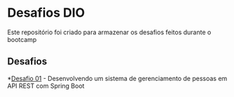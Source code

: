 # Desafios DIO
Este repositório foi criado para armazenar os desafios feitos durante o bootcamp

## Desafios

*[Desafio 01](desafio-01) - Desenvolvendo um sistema de gerenciamento de pessoas em API REST com Spring Boot
